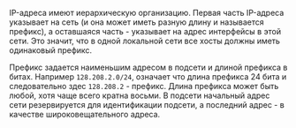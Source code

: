 IP-адреса имеют иерархическую организацию. Первая часть IP-адреса указывает на сеть (и она может иметь разную длину и называется префикс), а оставшаяся часть - указывает на адрес интерфейсы в этой сети.  Это значит, что в одной локальной сети все хосты должны иметь одинаковый префикс.

Префикс задается наименьшим адресом в подсети и длиной префикса в битах. Например `128.208.2.0/24`, означает что длина префикса 24 бита и следовательно здес `128.208.2` - префикс. Длина префикса может быть любой, хотя чаще всего кратна восьми.
В подсети начальный адрес сети резервируется для идентификации подсети, а последний адрес - в качестве широковещательного адреса.